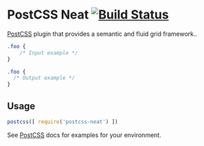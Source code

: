 # PostCSS Neat [![Build Status](https://travis-ci.org/jo-asakura/postcss-neat.svg)](https://travis-ci.org/jo-asakura/postcss-neat)

[PostCSS] plugin that provides a semantic and fluid grid framework..

[PostCSS]: https://github.com/postcss/postcss

```css
.foo {
    /* Input example */
}
```

```css
.foo {
  /* Output example */
}
```

## Usage

```js
postcss([ require('postcss-neat') ])
```

See [PostCSS] docs for examples for your environment.
